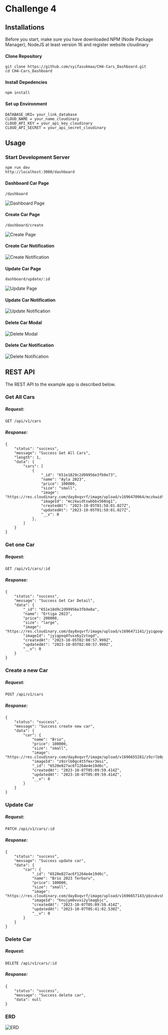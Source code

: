 # Challenge 4

## Installations

Before you start, make sure you have downloaded NPM (Node Package Manager), NodeJS at least version 16 and register website cloudinary

#### Clone Repository

```shell
git clone https://github.com/syifasukmaa/CH4-Cars_Dashboard.git
cd CH4-Cars_Dashboard
```

#### Install Depedencies

```shell
npm install
```

#### Set up Environment

```shell
DATABASE_URI= your_link_database
CLOUD_NAME = your_name_cloudinary
CLOUD_API_KEY = your_api_key_cloudinary
CLOUD_API_SECRET = your_api_secret_cloudinary
```

## Usage

### Start Development Server

```shell
npm run dev
http://localhost:3000/dashboard
```

#### Dashboard Car Page

```shell
/dashboard
```

![Dashboard Page](./public/images/dashboard-page.png)

#### Create Car Page

```shell
/dashboard/create
```

![Create Page](./public/images/create-page.png)

#### Create Car Notification

![Create Notification](./public/images/create-notif.png)

#### Update Car Page

```shell
dashboard/update/:id
```

![Update Page](./public/images/update-page.png)

#### Update Car Notification

![Update Notification](./public/images/update-notif.png)

#### Delete Car Modal

![Delete Modal](./public/images/delete-modal.png)

#### Delete Car Notification

![Delete Notification](./public/images/delete-notif.png)

## REST API

The REST API to the example app is described below.

### Get All Cars

##### Request:

`GET /api/v1/cars`

##### Response:

```shell
{
    "status": "success",
    "message": "Success Get All Cars",
    "length": 1,
    "data": {
        "cars": [
            {
                "_id": "651e1829c2d99956e3fb9e73",
                "name": "Ayla 2023",
                "price": 100000,
                "size": "small",
                "image": "https://res.cloudinary.com/day8xqvrf/image/upload/v1696470964/mczkwidtswbbbv560og1.jpg",
                "imageId": "mczkwidtswbbbv560og1",
                "createdAt": "2023-10-05T01:58:01.027Z",
                "updatedAt": "2023-10-05T01:58:01.027Z",
                "__v": 0
            },
        ]
    }
}
```

### Get one Car

##### Request:

`GET /api/v1/cars/:id`

##### Response:

```
{
    "status": "success",
    "message": "Success Get Car Detail",
    "data": {
        "_id": "651e18d9c2d99956e3fb9e8a",
        "name": "Ertiga 2023",
        "price": 200000,
        "size": "large",
        "image": "https://res.cloudinary.com/day8xqvrf/image/upload/v1696471141/jyiqpoq4fuxx6y2ztogd.jpg",
        "imageId": "jyiqpoq4fuxx6y2ztogd",
        "createdAt": "2023-10-05T02:00:57.999Z",
        "updatedAt": "2023-10-05T02:00:57.999Z",
        "__v": 0
    }
}
```

### Create a new Car

##### Request:

`POST /api/v1/cars`

##### Response:

```shell
{
    "status": "success",
    "message": "Success create new car",
    "data": {
        "car": {
            "name": "Brio",
            "price": 100000,
            "size": "small",
            "image": "https://res.cloudinary.com/day8xqvrf/image/upload/v1696655281/z9zrlb0gc4t5fmxr3msi.png",
            "imageId": "z9zrlb0gc4t5fmxr3msi",
            "_id": "6520e827ac6f1264e4e19d6c",
            "createdAt": "2023-10-07T05:09:59.414Z",
            "updatedAt": "2023-10-07T05:09:59.414Z",
            "__v": 0
        }
    }
}
```

### Update Car

##### Request:

`PATCH /api/v1/cars/:id`

##### Response:

```shell
{
    "status": "success",
    "message": "Success update car",
    "data": {
        "car": {
            "_id": "6520e827ac6f1264e4e19d6c",
            "name": "Brio 2023 Terbaru",
            "price": 100000,
            "size": "small",
            "image": "https://res.cloudinary.com/day8xqvrf/image/upload/v1696657143/pbzukvsh4xmuwfd451ki.jpg",
            "imageId": "hnujym0vvxi2ylmagbjc",
            "createdAt": "2023-10-07T05:09:59.414Z",
            "updatedAt": "2023-10-07T05:41:02.530Z",
            "__v": 0
        }
    }
}
```

### Delete Car

##### Request:

`DELETE /api/v1/cars/:id`

##### Response:

```shell
{
    "status": "success",
    "message": "Success delete car",
    "data": null
}
```

### ERD

![ERD](./public/images/erd.png)

